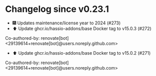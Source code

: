 # Changelog since v0.23.1
- 🎆 Updates maintenance/license year to 2024 (#273) 
- ⬆️ Update ghcr.io/hassio-addons/base Docker tag to v15.0.3 (#272)

Co-authored-by: renovate[bot] <29139614+renovate[bot]@users.noreply.github.com> 
- ⬆️ Update ghcr.io/hassio-addons/base Docker tag to v15.0.2 (#271)

Co-authored-by: renovate[bot] <29139614+renovate[bot]@users.noreply.github.com> 
